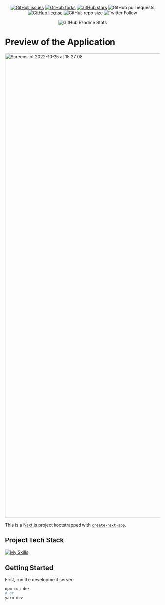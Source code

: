 <p align="center">
<a width="150px" href="https://github.com/morphex-labs/morphex/issues"><img alt="GitHub issues" src="https://img.shields.io/github/issues/morphex-labs/morphex?style=flat"></a>
<a href="https://github.com/morphex-labs/morphex/network"><img alt="GitHub forks" src="https://img.shields.io/github/forks/morphex-labs/morphex?style=flat&color=red"></a>
<a href="https://github.com/morphex-labs/morphex/stargazers"><img alt="GitHub stars" src="https://img.shields.io/github/stars/morphex-labs/morphex?style=flat"></a>
<img alt="GitHub pull requests" src="https://img.shields.io/github/issues-pr/morphex-labs/morphex?color=cyan">
<a href="https://github.com/morphex-labs/morphex/blob/main/LICENSE"><img alt="GitHub license" src="https://img.shields.io/github/license/morphex-labs/morphex?style=flat"></a>
<img alt="GitHub repo size" src="https://img.shields.io/github/repo-size/morphex-labs/morphex?color=green">
<img alt="Twitter Follow" src="https://img.shields.io/twitter/follow/MorpheusSwap">

<p align="center">
 <img src="https://user-images.githubusercontent.com/39880364/194701979-0d5b9f06-7dcb-4f5c-b303-78e63051a2dd.png" align="center" alt="GitHub Readme Stats" />
</p>

# Preview of the Application

<img width="1509" alt="Screenshot 2022-10-25 at 15 27 08" src="https://user-images.githubusercontent.com/39880364/197772646-32c30465-54b5-4c68-80ce-dba50f364311.png">

This is a [Next.js](https://nextjs.org/) project bootstrapped with [`create-next-app`](https://github.com/vercel/next.js/tree/canary/packages/create-next-app).

## Project Tech Stack

[![My Skills](https://skillicons.dev/icons?i=nextjs,react,ts,redux,sass,solidity)](https://skillicons.dev)

## Getting Started

First, run the development server:

```bash
npm run dev
# or
yarn dev
```
